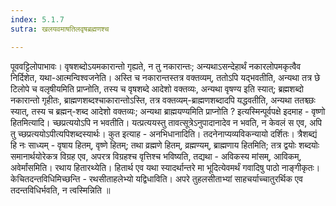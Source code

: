 ```yaml
---
index: 5.1.7
sutra: खलयवमाषतिलवृषब्रह्मणश्च

---
```

 पूववट्टिलोपाभावः। वृषशब्दोऽयमकारान्तो गृह्यते, न तु नकारान्तः; अन्यथाऽसन्देहार्थं नकारलोपमकृत्वैव निर्दिशेत, यथा-आत्मन्विश्वजनेति। अस्ति च नकारान्तस्तत्र वक्तव्यम्, ततोऽपि यद्भवतीति, अन्यथा तत्र छे टिलोपे च वलृषीयमिति प्राप्नोति, तस्य च वृषशब्दे आदेशो वक्तव्यः, अन्यथा वृषण्य इति स्यात्; ब्रह्मशब्दो नकारान्तो गृहीतः, ब्राह्मणशब्दश्चाकारान्तोऽस्ति, तत्र वक्तव्यम्-ब्राह्मणशब्दादपि यद्धवतीति, अन्यथा ततश्च्छः स्यात्, तस्य च ब्रह्मन्-शब्द आदेशो वक्तव्यः; अन्यथा ब्राह्मयण्यमिति प्राप्नोति ? इत्यस्मिन्पूर्वपक्षे इदमाह - वृष्णो हितमित्यादि। च्छप्रत्ययोऽपि न भवतीति। यत्प्रत्ययस्तु तावत्सूत्रेऽनुपादानादेव न भवति, न केवलं स एव, अपि तु च्छप्रत्ययोऽपीत्यपिशब्दस्यार्थः। कुत इत्याह - अनभिधानादिति। तदनेनाप्यव्यविकन्यायो दर्शितः। त्रैशब्द्यं हि नः साध्यम् - वृषाय हितम्, वृष्णे हितम्; तथा व्रह्मणे हितम्, व्रह्मण्यम्, ब्राह्मणाय हितमिति; तत्र द्वयोः शब्दयोः समानार्थयोरेकत्र विग्रह एव, अपरत्र विग्रहश्च वृत्तिश्च भविष्यति, तद्यथा - अविकस्य मांसम्, आविकम्, अवेर्मांसमिति। रथाय हितारथ्येति। हितार्थ एव यथा स्यादर्थान्तरे मा भूदित्येवमर्थं गवादिषु पाठो नाङ्गीकृतः। केचितदन्तविधिमिच्छन्ति - रथसीताहलेभ्यो यद्विधाविति। अपरे तुहलसीताभ्यां साहचर्याच्चातुरर्थिक एव तदन्तविधिर्भवति, न त्वस्मिन्निति ॥
